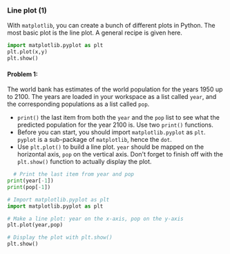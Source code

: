 ### Line plot (1)
With `matplotlib`, you can create a bunch of different plots in Python. The most basic plot is the line plot. A general recipe is given here.
```python
import matplotlib.pyplot as plt
plt.plot(x,y)
plt.show()
```

#### Problem 1:
The world bank has estimates of the world population for the years 1950 up to 2100. The years are loaded in your workspace as a list called `year`, and the corresponding populations as a list called `pop`.
- `print()` the last item from both the `year` and the `pop` list to see what the predicted population for the year 2100 is. Use two `print()` functions.
- Before you can start, you should import `matplotlib.pyplot` as `plt`. `pyplot` is a sub-package of `matplotlib`, hence the `dot`.
- Use `plt.plot()` to build a line plot. `year` should be mapped on the horizontal axis, `pop` on the vertical axis. Don't forget to finish off with the `plt.show()` function to actually display the plot.
```python
  # Print the last item from year and pop
print(year[-1])
print(pop[-1])

# Import matplotlib.pyplot as plt
import matplotlib.pyplot as plt

# Make a line plot: year on the x-axis, pop on the y-axis
plt.plot(year,pop)

# Display the plot with plt.show()
plt.show()
```
